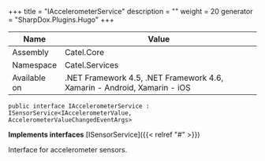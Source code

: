 

+++
title = "IAccelerometerService" 
description = ""
weight = 20
generator = "SharpDox.Plugins.Hugo"
+++

Name|Value
---|---
Assembly|Catel.Core
Namespace|Catel.Services
Available on|.NET Framework 4.5, .NET Framework 4.6, Xamarin - Android, Xamarin - iOS

```
public interface IAccelerometerService : ISensorService<IAccelerometerValue, AccelerometerValueChangedEventArgs>
```

**Implements interfaces**
[ISensorService]({{< relref "#" >}})

Interface for accelerometer sensors.

